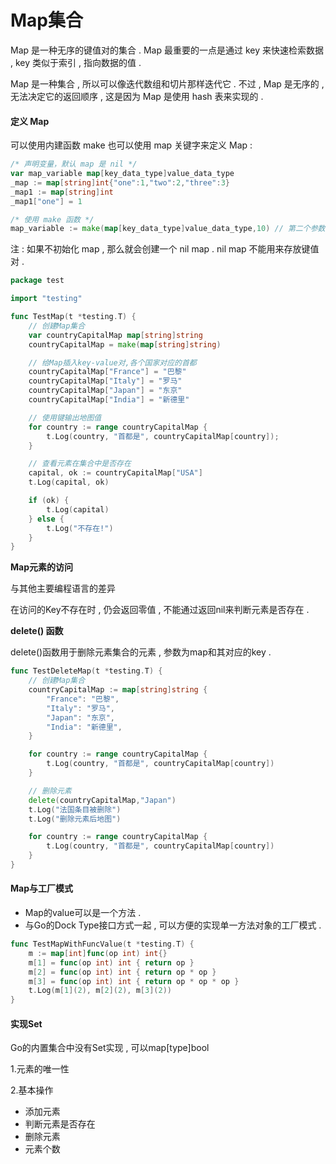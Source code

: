 # Map集合

Map 是一种无序的键值对的集合 . Map 最重要的一点是通过 key 来快速检索数据 , key 类似于索引 , 指向数据的值 .

Map 是一种集合 , 所以可以像迭代数组和切片那样迭代它 . 不过 , Map 是无序的 , 无法决定它的返回顺序 , 这是因为 Map 是使用 hash 表来实现的 .

#### 定义 Map

可以使用内建函数 make 也可以使用 map 关键字来定义 Map :

```go
/* 声明变量，默认 map 是 nil */
var map_variable map[key_data_type]value_data_type
_map := map[string]int{"one":1,"two":2,"three":3}
_map1 := map[string]int
_map1["one"] = 1

/* 使用 make 函数 */
map_variable := make(map[key_data_type]value_data_type,10) // 第二个参数Initial Capacity
```

注 : 如果不初始化 map , 那么就会创建一个 nil map . nil map 不能用来存放键值对 .

```go
package test

import "testing"

func TestMap(t *testing.T) {
    // 创建Map集合
    var countryCapitalMap map[string]string
    countryCapitalMap = make(map[string]string)

    // 给Map插入key-value对,各个国家对应的首都
    countryCapitalMap["France"] = "巴黎"
    countryCapitalMap["Italy"] = "罗马"
    countryCapitalMap["Japan"] = "东京"
    countryCapitalMap["India"] = "新德里"

    // 使用键输出地图值
    for country := range countryCapitalMap {
        t.Log(country, "首都是", countryCapitalMap[country]);
    }

    // 查看元素在集合中是否存在
    capital, ok := countryCapitalMap["USA"]
    t.Log(capital, ok)

    if (ok) {
        t.Log(capital)
    } else {
        t.Log("不存在!")
    }
}
```

**Map元素的访问**

与其他主要编程语言的差异

在访问的Key不存在时 , 仍会返回零值 , 不能通过返回nil来判断元素是否存在 .

**delete\(\) 函数**

delete\(\)函数用于删除元素集合的元素 , 参数为map和其对应的key .

```go
func TestDeleteMap(t *testing.T) {
    // 创建Map集合
    countryCapitalMap := map[string]string {
        "France": "巴黎",
        "Italy": "罗马",
        "Japan": "东京",
        "India": "新德里",
    }

    for country := range countryCapitalMap {
        t.Log(country, "首都是", countryCapitalMap[country])
    }

    // 删除元素
    delete(countryCapitalMap,"Japan")
    t.Log("法国条目被删除")
    t.Log("删除元素后地图")

    for country := range countryCapitalMap {
        t.Log(country, "首都是", countryCapitalMap[country])
    }
}
```

#### Map与工厂模式

* Map的value可以是一个方法 . 
* 与Go的Dock Type接口方式一起 , 可以方便的实现单一方法对象的工厂模式 . 

```go
func TestMapWithFuncValue(t *testing.T) {
    m := map[int]func(op int) int{}
    m[1] = func(op int) int { return op }
    m[2] = func(op int) int { return op * op }
    m[3] = func(op int) int { return op * op * op }
    t.Log(m[1](2), m[2](2), m[3](2))
}
```

#### 实现Set

Go的内置集合中没有Set实现 , 可以map\[type\]bool

1.元素的唯一性

2.基本操作

* 添加元素
* 判断元素是否存在
* 删除元素
* 元素个数





